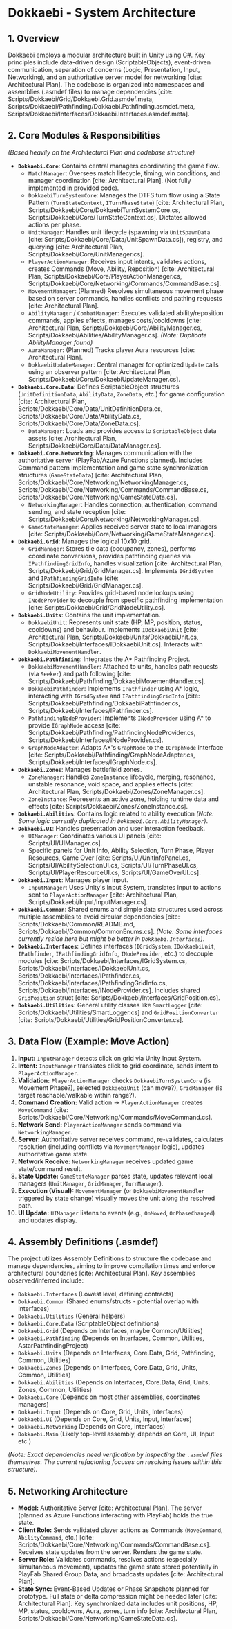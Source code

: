# Dokkaebi - System Architecture

## 1. Overview

Dokkaebi employs a modular architecture built in Unity using C#. Key principles include data-driven design (ScriptableObjects), event-driven communication, separation of concerns (Logic, Presentation, Input, Networking), and an authoritative server model for networking [cite: Architectural Plan]. The codebase is organized into namespaces and assemblies (.asmdef files) to manage dependencies [cite: Scripts/Dokkaebi/Grid/Dokkaebi.Grid.asmdef.meta, Scripts/Dokkaebi/Pathfinding/Dokkaebi.Pathfinding.asmdef.meta, Scripts/Dokkaebi/Interfaces/Dokkaebi.Interfaces.asmdef.meta].

## 2. Core Modules & Responsibilities

*(Based heavily on the Architectural Plan and codebase structure)*

* **`Dokkaebi.Core`**: Contains central managers coordinating the game flow.
    * `MatchManager`: Oversees match lifecycle, timing, win conditions, and manager coordination [cite: Architectural Plan]. (Not fully implemented in provided code).
    * `DokkaebiTurnSystemCore`: Manages the DTFS turn flow using a State Pattern (`TurnStateContext`, `ITurnPhaseState`) [cite: Architectural Plan, Scripts/Dokkaebi/Core/DokkaebiTurnSystemCore.cs, Scripts/Dokkaebi/Core/TurnStateContext.cs]. Dictates allowed actions per phase.
    * `UnitManager`: Handles unit lifecycle (spawning via `UnitSpawnData` [cite: Scripts/Dokkaebi/Core/Data/UnitSpawnData.cs]), registry, and querying [cite: Architectural Plan, Scripts/Dokkaebi/Core/UnitManager.cs].
    * `PlayerActionManager`: Receives input intents, validates actions, creates Commands (Move, Ability, Reposition) [cite: Architectural Plan, Scripts/Dokkaebi/Core/PlayerActionManager.cs, Scripts/Dokkaebi/Core/Networking/Commands/CommandBase.cs].
    * `MovementManager`: (Planned) Resolves simultaneous movement phase based on server commands, handles conflicts and pathing requests [cite: Architectural Plan].
    * `AbilityManager` / `CombatManager`: Executes validated ability/reposition commands, applies effects, manages costs/cooldowns [cite: Architectural Plan, Scripts/Dokkaebi/Core/AbilityManager.cs, Scripts/Dokkaebi/Abilities/AbilityManager.cs]. *(Note: Duplicate AbilityManager found)*
    * `AuraManager`: (Planned) Tracks player Aura resources [cite: Architectural Plan].
    * `DokkaebiUpdateManager`: Central manager for optimized `Update` calls using an observer pattern [cite: Architectural Plan, Scripts/Dokkaebi/Core/DokkaebiUpdateManager.cs].
* **`Dokkaebi.Core.Data`**: Defines ScriptableObject structures (`UnitDefinitionData`, `AbilityData`, `ZoneData`, etc.) for game configuration [cite: Architectural Plan, Scripts/Dokkaebi/Core/Data/UnitDefinitionData.cs, Scripts/Dokkaebi/Core/Data/AbilityData.cs, Scripts/Dokkaebi/Core/Data/ZoneData.cs].
    * `DataManager`: Loads and provides access to `ScriptableObject` data assets [cite: Architectural Plan, Scripts/Dokkaebi/Core/Data/DataManager.cs].
* **`Dokkaebi.Core.Networking`**: Manages communication with the authoritative server (PlayFab/Azure Functions planned). Includes Command pattern implementation and game state synchronization structures (`GameStateData`) [cite: Architectural Plan, Scripts/Dokkaebi/Core/Networking/NetworkingManager.cs, Scripts/Dokkaebi/Core/Networking/Commands/CommandBase.cs, Scripts/Dokkaebi/Core/Networking/GameStateData.cs].
    * `NetworkingManager`: Handles connection, authentication, command sending, and state reception [cite: Scripts/Dokkaebi/Core/Networking/NetworkingManager.cs].
    * `GameStateManager`: Applies received server state to local managers [cite: Scripts/Dokkaebi/Core/Networking/GameStateManager.cs].
* **`Dokkaebi.Grid`**: Manages the logical 10x10 grid.
    * `GridManager`: Stores tile data (occupancy, zones), performs coordinate conversions, provides pathfinding queries via `IPathfindingGridInfo`, handles visualization [cite: Architectural Plan, Scripts/Dokkaebi/Grid/GridManager.cs]. Implements `IGridSystem` and `IPathfindingGridInfo` [cite: Scripts/Dokkaebi/Grid/GridManager.cs].
    * `GridNodeUtility`: Provides grid-based node lookups using `INodeProvider` to decouple from specific pathfinding implementation [cite: Scripts/Dokkaebi/Grid/GridNodeUtility.cs].
* **`Dokkaebi.Units`**: Contains the unit implementation.
    * `DokkaebiUnit`: Represents unit state (HP, MP, position, status, cooldowns) and behaviour. Implements `IDokkaebiUnit` [cite: Architectural Plan, Scripts/Dokkaebi/Units/DokkaebiUnit.cs, Scripts/Dokkaebi/Interfaces/IDokkaebiUnit.cs]. Interacts with `DokkaebiMovementHandler`.
* **`Dokkaebi.Pathfinding`**: Integrates the A* Pathfinding Project.
    * `DokkaebiMovementHandler`: Attached to units, handles path requests (via `Seeker`) and path following [cite: Scripts/Dokkaebi/Pathfinding/DokkaebiMovementHandler.cs].
    * `DokkaebiPathfinder`: Implements `IPathfinder` using A* logic, interacting with `IGridSystem` and `IPathfindingGridInfo` [cite: Scripts/Dokkaebi/Pathfinding/DokkaebiPathfinder.cs, Scripts/Dokkaebi/Interfaces/IPathfinder.cs].
    * `PathfindingNodeProvider`: Implements `INodeProvider` using A* to provide `IGraphNode` access [cite: Scripts/Dokkaebi/Pathfinding/PathfindingNodeProvider.cs, Scripts/Dokkaebi/Interfaces/INodeProvider.cs].
    * `GraphNodeAdapter`: Adapts A*'s `GraphNode` to the `IGraphNode` interface [cite: Scripts/Dokkaebi/Pathfinding/GraphNodeAdapter.cs, Scripts/Dokkaebi/Interfaces/IGraphNode.cs].
* **`Dokkaebi.Zones`**: Manages battlefield zones.
    * `ZoneManager`: Handles `ZoneInstance` lifecycle, merging, resonance, unstable resonance, void space, and applies effects [cite: Architectural Plan, Scripts/Dokkaebi/Zones/ZoneManager.cs].
    * `ZoneInstance`: Represents an active zone, holding runtime data and effects [cite: Scripts/Dokkaebi/Zones/ZoneInstance.cs].
* **`Dokkaebi.Abilities`**: Contains logic related to ability execution *(Note: Some logic currently duplicated in `Dokkaebi.Core.AbilityManager`)*.
* **`Dokkaebi.UI`**: Handles presentation and user interaction feedback.
    * `UIManager`: Coordinates various UI panels [cite: Scripts/UI/UIManager.cs].
    * Specific panels for Unit Info, Ability Selection, Turn Phase, Player Resources, Game Over [cite: Scripts/UI/UnitInfoPanel.cs, Scripts/UI/AbilitySelectionUI.cs, Scripts/UI/TurnPhaseUI.cs, Scripts/UI/PlayerResourceUI.cs, Scripts/UI/GameOverUI.cs].
* **`Dokkaebi.Input`**: Manages player input.
    * `InputManager`: Uses Unity's Input System, translates input to actions sent to `PlayerActionManager` [cite: Architectural Plan, Scripts/Dokkaebi/Input/InputManager.cs].
* **`Dokkaebi.Common`**: Shared enums and simple data structures used across multiple assemblies to avoid circular dependencies [cite: Scripts/Dokkaebi/Common/README.md, Scripts/Dokkaebi/Common/CommonEnums.cs]. *(Note: Some interfaces currently reside here but might be better in `Dokkaebi.Interfaces`)*.
* **`Dokkaebi.Interfaces`**: Defines interfaces (`IGridSystem`, `IDokkaebiUnit`, `IPathfinder`, `IPathfindingGridInfo`, `INodeProvider`, etc.) to decouple modules [cite: Scripts/Dokkaebi/Interfaces/IGridSystem.cs, Scripts/Dokkaebi/Interfaces/IDokkaebiUnit.cs, Scripts/Dokkaebi/Interfaces/IPathfinder.cs, Scripts/Dokkaebi/Interfaces/IPathfindingGridInfo.cs, Scripts/Dokkaebi/Interfaces/INodeProvider.cs]. Includes shared `GridPosition` struct [cite: Scripts/Dokkaebi/Interfaces/GridPosition.cs].
* **`Dokkaebi.Utilities`**: General utility classes like `SmartLogger` [cite: Scripts/Dokkaebi/Utilities/SmartLogger.cs] and `GridPositionConverter` [cite: Scripts/Dokkaebi/Utilities/GridPositionConverter.cs].

## 3. Data Flow (Example: Move Action)

1.  **Input:** `InputManager` detects click on grid via Unity Input System.
2.  **Intent:** `InputManager` translates click to grid coordinate, sends intent to `PlayerActionManager`.
3.  **Validation:** `PlayerActionManager` checks `DokkaebiTurnSystemCore` (is Movement Phase?), selected `DokkaebiUnit` (can move?), `GridManager` (is target reachable/walkable within range?).
4.  **Command Creation:** Valid action -> `PlayerActionManager` creates `MoveCommand` [cite: Scripts/Dokkaebi/Core/Networking/Commands/MoveCommand.cs].
5.  **Network Send:** `PlayerActionManager` sends command via `NetworkingManager`.
6.  **Server:** Authoritative server receives command, re-validates, calculates resolution (including conflicts via `MovementManager` logic), updates authoritative game state.
7.  **Network Receive:** `NetworkingManager` receives updated game state/command result.
8.  **State Update:** `GameStateManager` parses state, updates relevant local managers (`UnitManager`, `GridManager`, `TurnManager`).
9.  **Execution (Visual):** `MovementManager` (or `DokkaebiMovementHandler` triggered by state change) visually moves the unit along the resolved path.
10. **UI Update:** `UIManager` listens to events (e.g., `OnMoved`, `OnPhaseChanged`) and updates display.

## 4. Assembly Definitions (.asmdef)

The project utilizes Assembly Definitions to structure the codebase and manage dependencies, aiming to improve compilation times and enforce architectural boundaries [cite: Architectural Plan]. Key assemblies observed/inferred include:

* `Dokkaebi.Interfaces` (Lowest level, defining contracts)
* `Dokkaebi.Common` (Shared enums/structs - potential overlap with Interfaces)
* `Dokkaebi.Utilities` (General helpers)
* `Dokkaebi.Core.Data` (ScriptableObject definitions)
* `Dokkaebi.Grid` (Depends on Interfaces, maybe Common/Utilities)
* `Dokkaebi.Pathfinding` (Depends on Interfaces, Common, Utilities, AstarPathfindingProject)
* `Dokkaebi.Units` (Depends on Interfaces, Core.Data, Grid, Pathfinding, Common, Utilities)
* `Dokkaebi.Zones` (Depends on Interfaces, Core.Data, Grid, Units, Common, Utilities)
* `Dokkaebi.Abilities` (Depends on Interfaces, Core.Data, Grid, Units, Zones, Common, Utilities)
* `Dokkaebi.Core` (Depends on most other assemblies, coordinates managers)
* `Dokkaebi.Input` (Depends on Core, Grid, Units, Interfaces)
* `Dokkaebi.UI` (Depends on Core, Grid, Units, Input, Interfaces)
* `Dokkaebi.Networking` (Depends on Core, Interfaces)
* `Dokkaebi.Main` (Likely top-level assembly, depends on Core, UI, Input etc.)

*(Note: Exact dependencies need verification by inspecting the `.asmdef` files themselves. The current refactoring focuses on resolving issues within this structure).*

## 5. Networking Architecture

* **Model:** Authoritative Server [cite: Architectural Plan]. The server (planned as Azure Functions interacting with PlayFab) holds the true state.
* **Client Role:** Sends validated player actions as Commands (`MoveCommand`, `AbilityCommand`, etc.) [cite: Scripts/Dokkaebi/Core/Networking/Commands/CommandBase.cs]. Receives state updates from the server. Renders the game state.
* **Server Role:** Validates commands, resolves actions (especially simultaneous movement), updates the game state stored potentially in PlayFab Shared Group Data, and broadcasts updates [cite: Architectural Plan].
* **State Sync:** Event-Based Updates or Phase Snapshots planned for prototype. Full state or delta compression might be needed later [cite: Architectural Plan]. Key synchronized data includes unit positions, HP, MP, status, cooldowns, Aura, zones, turn info [cite: Architectural Plan, Scripts/Dokkaebi/Core/Networking/GameStateData.cs].